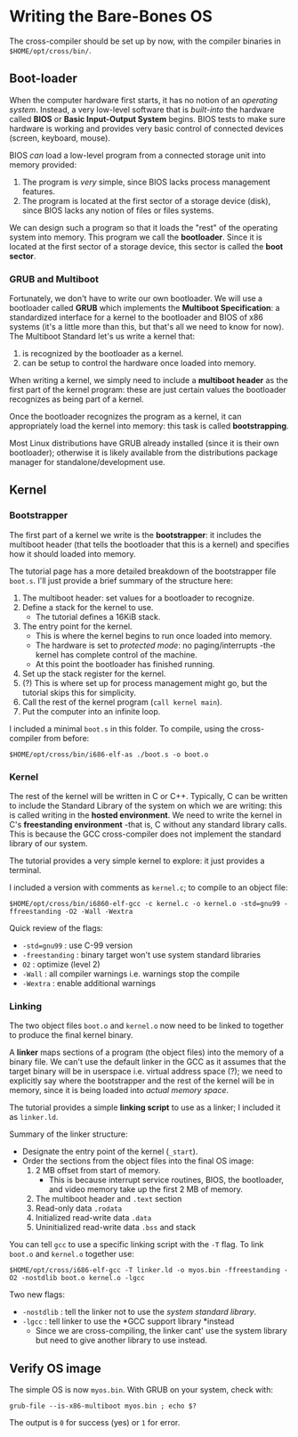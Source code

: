 # Writing the Bare-Bones OS
The cross-compiler should be set up by now, with the compiler binaries in `$HOME/opt/cross/bin/`.
## Boot-loader
When the computer hardware first starts, it has no notion of an *operating system*. Instead, a very low-level software that is *built-into* the hardware called **BIOS** or **Basic Input-Output System** begins.  BIOS tests to make sure hardware is working and provides very basic control of connected devices (screen, keyboard, mouse).  

BIOS *can* load a low-level program from a connected storage unit into memory provided:
1. The program is *very* simple, since BIOS lacks process management features.
2. The program is located at the first sector of a storage device (disk), since BIOS lacks any notion of files or files systems.

We can design such a program so that it loads the "rest" of the operating system into memory.  This program we call the **bootloader**.  Since it is located at the first sector of a storage device, this sector is called the **boot sector**.

### GRUB and Multiboot
Fortunately, we don't have to write our own bootloader.  We will use a bootloader called **GRUB** which implements the **Multiboot Specification**: a standardized interface for a kernel to the bootloader and BIOS of x86 systems (it's a little more than this, but that's all we need to know for now).  The Multiboot Standard let's us write a kernel that:
1. is recognized by the bootloader as a kernel.
2. can be setup to control the hardware once loaded into memory.

When writing a kernel, we simply need to include a **multiboot header** as the first part of the kernel program: these are just certain values the bootloader recognizes as being part of a kernel.

Once the bootloader recognizes the program as a kernel, it can appropriately load the kernel into memory: this task is called **bootstrapping**.

Most Linux distributions have GRUB already installed (since it is their own bootloader); otherwise it is likely available from the distributions package manager for standalone/development use.
## Kernel
### Bootstrapper
The first part of a kernel we write is the **bootstrapper**: it includes the multiboot header (that tells the bootloader that this is a kernel) and specifies how it should loaded into memory.

The tutorial page has a more detailed breakdown of the bootstrapper file `boot.s`.  I'll just provide a brief summary of the structure here:
1. The multiboot header: set values for a bootloader to recognize.
2.  Define a stack for the kernel to use.
	- The tutorial defines a 16KiB stack.
3.  The entry point for the kernel.
	- This is where the kernel begins to run once loaded into memory.
	- The hardware is set to *protected mode*: no paging/interrupts -the kernel has complete control of the machine.
	- At this point the bootloader has finished running.
4. Set up the stack register for the kernel.
5. (?) This is where set up for process management might go, but the tutorial skips this for simplicity.
6. Call the rest of the kernel program (`call kernel main`).
7. Put the computer into an infinite loop.

I included a minimal `boot.s` in this folder.  To compile, using the cross-compiler from before:
``` Shell
$HOME/opt/cross/bin/i686-elf-as ./boot.s -o boot.o
```

### Kernel
The rest of the kernel will be written in C or C++.  Typically, C can be written to include the Standard Library of the system on which we are writing: this is called writing in the **hosted environment**.  We need to write the kernel in C's **freestanding environment** -that is, C without any standard library calls.  This is because the GCC cross-compiler does not implement the standard library of our system. 

The tutorial provides a very simple kernel to explore: it just provides a terminal.

I included a version with comments as `kernel.c`; to compile to an object file:
``` Shell
$HOME/opt/cross/bin/i6860-elf-gcc -c kernel.c -o kernel.o -std=gnu99 -ffreestanding -O2 -Wall -Wextra
```

Quick review of the flags:
- `-std=gnu99` : use C-99 version
- `-freestanding` : binary target won't use system standard libraries
- `O2` : optimize (level 2)
- `-Wall` : all compiler warnings i.e. warnings stop the compile
- `-Wextra` : enable additional warnings

### Linking
The two object files `boot.o` and `kernel.o` now need to be linked to together to produce the final kernel binary.  

A **linker** maps sections of a program (the object files) into the memory of a binary file.  We can't use the default linker in the GCC as it assumes that the target binary will be in userspace i.e. virtual address space (?); we need to explicitly say where the bootstrapper and the rest of the kernel will be in memory, since it is being loaded into *actual memory space*.

The tutorial provides a simple **linking script** to use as a linker; I included it as `linker.ld`.

Summary of the linker structure:
- Designate the entry point of the kernel (`_start`).
- Order the sections from the object files into the final OS image:
	1. 2 MB offset from start of memory.
		- This is because interrupt service routines, BIOS, the bootloader, and video memory take up the first 2 MB of memory.
	2. The multiboot header and `.text` section
	3. Read-only data `.rodata`
	4. Initialized read-write data `.data`
	5. Uninitialized read-write data `.bss` and stack

You can tell `gcc` to use a specific linking script with the `-T` flag.  To link `boot.o` and `kernel.o` together use:
``` Shell
$HOME/opt/cross/i686-elf-gcc -T linker.ld -o myos.bin -ffreestanding -O2 -nostdlib boot.o kernel.o -lgcc
```

Two new flags:
- `-nostdlib` : tell the linker not to use the *system standard library*.
- `-lgcc` : tell linker to use the *GCC support library *instead
	- Since we are cross-compiling, the linker cant' use the system library but need to give another library to use instead.

## Verify OS image
The simple OS is now `myos.bin`.  With GRUB on your system, check with:
``` Shell
grub-file --is-x86-multiboot myos.bin ; echo $?
```
The output is `0` for success (yes) or `1` for error.
